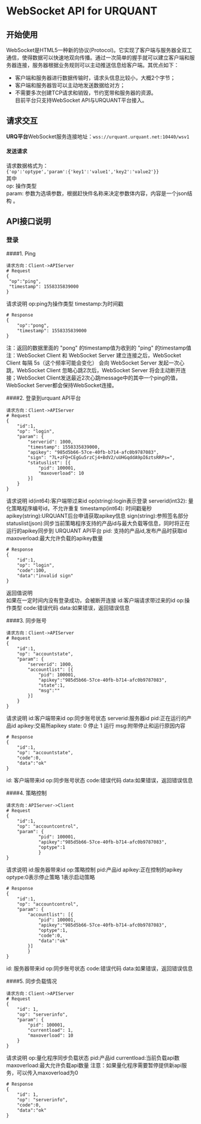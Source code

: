 # WebSocket API for URQUANT
## 开始使用 
WebSocket是HTML5一种新的协议(Protocol)。它实现了客户端与服务器全双工通信，使得数据可以快速地双向传播。通过一次简单的握手就可以建立客户端和服务器连接，服务器根据业务规则可以主动推送信息给客户端。其优点如下：   
- 客户端和服务器进行数据传输时，请求头信息比较小，大概2个字节；   
- 客户端和服务器皆可以主动地发送数据给对方；   
- 不需要多次创建TCP请求和销毁，节约宽带和服务器的资源。  
目前平台只支持WebSocket API与URQUANT平台接入。
## 请求交互
**URQ平台**WebSocket服务连接地址：`wss://urquant.urquant.net:10440/wsv1`  
#### 发送请求    
请求数据格式为：  
`{'op':'optype','param':{'key1':'value1','key2':'value2'}} `  
其中  
op: 操作类型   
param: 参数为选填参数，根据赶快件名称来决定参数体内容，内容是一个json结构 。
    



## API接口说明  
### 登录 
####1. Ping
```
请求方向：Client->APIServer
# Request 
{
 "op":"ping",
 "timestamp": 1558335839000
}
```
请求说明
op:ping为操作类型
timestamp:为时间戳

```
# Response
{
	"op":"pong",
	"timestamp": 1558335839000
}
```
注：返回的数据里面的 "pong" 的timestamp值为收到的 "ping" 的timestamp值 
注：WebSocket Client 和 WebSocket Server 建立连接之后，WebSocket Client 每隔 5s（这个频率可能会变化） 会向 WebSocket Server 发起一次心跳，WebSocket Client 忽略心跳2次后，WebSocket Server 将会主动断开连接；WebSocket Client发送最近2次心跳message中的其中一个ping的值，WebSocket Server都会保持WebSocket连接。


####2. 登录到urquant API平台

```
请求方向：Client->APIServer
# Request 
{
	"id":1,
	"op": "login",
	"param": {
		"serverid": 1000,
		"timestamp": 1558335839000,
		"apikey": "985d5b66-57ce-40fb-b714-afc0b9787083",
		"sign": "7L+zFQ+CEgGu5rzCj4+BdV2/uUHGqddA9pI6ztsRRPs=",
		"statuslist": [{
			"pid": 100001,
			"maxoverload": 10
		}]
	}
}
```
请求说明
id(int64):客户端带过来id
op(string):login表示登录
serverid(int32):  量化策略程序编号id，不允许重复
timestamp(int64): 时间戳毫秒
apikey(string):URQUANT后台申请获取apikey信息
sign(string):参照签名部分
statuslist(json):同步当前策略程序支持的产品id与最大负载等信息，同时将正在运行的apikey同步到 URQUANT API平台
	pid: 支持的产品id,发布产品时获取id
	maxoverload:最大允许负载的apikey数量
	
```
# Response
{
	"id":1,
	"op": "login",
	"code":100,
	"data":"invalid sign"
}
```

返回值说明	
如果在一定时间内没有登录成功，会被断开连接
id:客户端请求带过来的id
op:操作类型
code:错误代码
data:如果错误，返回错误信息


####3. 同步账号
```
请求方向：Client->APIServer
# Request 
{
	"id":1,
	"op": "accountstate",
	"param": {
		"serverid": 1000,
		"accountlist": [{
			"pid": 100001,
			"apikey":"985d5b66-57ce-40fb-b714-afc0b9787083",
			"state":1,
			"msg":""
		}]
	}
}
```
请求说明
id:客户端带来id
op:同步账号状态
serverid:服务器id
pid:正在运行的产品id
apikey:交易所apikey
state: 0 停止  1 运行
msg:附带停止和运行原因内容

```
# Response
{
	"id":1,
	"op": "accountstate",
	"code":0,
	"data":"ok"
}
```
id: 客户端带来id
op:同步账号状态
code:错误代码
data:如果错误，返回错误信息


####4. 策略控制
```
请求方向：APIServer->Client
# Request 
{
	"id":1,
	"op": "accountcontrol",
	"param": {
			"pid": 100001,
			"apikey":"985d5b66-57ce-40fb-b714-afc0b9787083",
			"optype":1
			}
}
```

请求说明
id:服务器带来id
op:策略控制
pid:产品id
apikey:正在控制的apikey
optype:0表示停止策略   1表示启动策略


```
# Response
{
	"id":1,
	"op": "accountcontrol",
	"param": {
		"accountlist": [{
			"pid": 100001,
			"apikey":"985d5b66-57ce-40fb-b714-afc0b9787083",
			"optype":1,
			"code":0,
			"data":"ok"
		}]
		}
}

```
id: 服务器带来id
op:同步账号状态
code:错误代码
data:如果错误，返回错误信息

####5. 同步负载情况
```
请求方向：Client->APIServer
# Request 
{
	"id": 1,
	"op": "serverinfo",
	"param": {
		"pid": 100001,
		"currentload": 1,
		"maxoverload": 10
	}
}
```

请求说明
op:量化程序同步负载状态
pid:产品id
currentload:当前负载api数
maxoverload:最大允许负载api数量
注意：如果量化程序需要暂停提供新api服务，可以传入maxoverload为0


```
# Response
{
	"id": 1,
	"op": "serverinfo",
	"code":0,
	"data":"ok"
}
```







